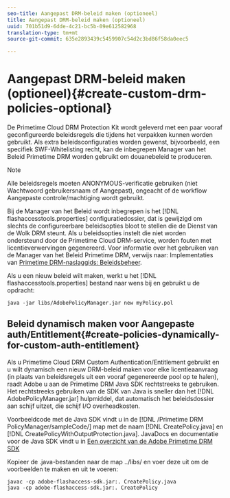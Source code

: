 ```yaml
---
seo-title: Aangepast DRM-beleid maken (optioneel)
title: Aangepast DRM-beleid maken (optioneel)
uuid: 701b51d9-6dde-4c21-bc5b-09e612582968
translation-type: tm+mt
source-git-commit: 635e2893439c5459907c54d2c3bd86f58da0eec5

---
```



# Aangepast DRM-beleid maken (optioneel){#create-custom-drm-policies-optional}

De Primetime Cloud DRM Protection Kit wordt geleverd met een paar vooraf geconfigureerde beleidsregels die tijdens het verpakken kunnen worden gebruikt. Als extra beleidsconfiguraties worden gewenst, bijvoorbeeld, een specifiek SWF-Whitelisting recht, kan de inbegrepen Manager van het Beleid Primetime DRM worden gebruikt om douanebeleid te produceren.

>[!NOTE]
>
>Alle beleidsregels moeten ANONYMOUS-verificatie gebruiken (niet Wachtwoord gebruikersnaam of Aangepast), ongeacht of de workflow Aangepaste controle/machtiging wordt gebruikt.

Bij de Manager van het Beleid wordt inbegrepen is het [!DNL flashaccesstools.properties] configuratiedossier, dat is gewijzigd om slechts de configureerbare beleidsopties bloot te stellen die de Dienst van de Wolk DRM steunt. Als u beleidsopties instelt die niet worden ondersteund door de Primetime Cloud DRM-service, worden fouten met licentieverwervingen gegenereerd. Voor informatie over het gebruiken van de Manager van het Beleid Primetime DRM, verwijs naar: Implementaties van [Primetime DRM-naslaggids: Beleidsbeheer](https://help.adobe.com/en_US/primetime/drm/5.3/reference_implementations/index.html#concept-DRM_Policy_Manager).

Als u een nieuw beleid wilt maken, werkt u het [!DNL flashaccesstools.properties] bestand naar wens bij en gebruikt u de opdracht:

```
java -jar libs/AdobePolicyManager.jar new myPolicy.pol
```

## Beleid dynamisch maken voor Aangepaste auth/Entitlement{#create-policies-dynamically-for-custom-auth-entitlement}

Als u Primetime Cloud DRM Custom Authentication/Entitlement gebruikt en u wilt dynamisch een nieuw DRM-beleid maken voor elke licentieaanvraag (in plaats van beleidsregels uit een vooraf gegenereerde pool op te halen), raadt Adobe u aan de Primetime DRM Java SDK rechtstreeks te gebruiken. Het rechtstreeks gebruiken van de SDK van Java is sneller dan het [!DNL AdobePolicyManager.jar] hulpmiddel, dat automatisch het beleidsdossier aan schijf uitzet, die schijf I/O overheadkosten.

Voorbeeldcode met de Java SDK vindt u in de [!DNL /Primetime DRM PolicyManager/sampleCode/] map met de naam [!DNL CreatePolicy.java] en [!DNL CreatePolicyWithOutputProtection.java]. JavaDocs en documentatie voor de Java SDK vindt u in [Een overzicht van de Adobe Primetime DRM SDK](../../../digital-rights-management/drm-sdk-overview/overview.md)

Kopieer de .java-bestanden naar de map ../libs/ en voer deze uit om de voorbeelden te maken en uit te voeren:

```
javac -cp adobe-flashaccess-sdk.jar:. CreatePolicy.java
java -cp adobe-flashaccess-sdk.jar:. CreatePolicy
```
